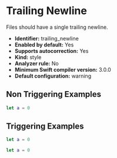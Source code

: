 # Trailing Newline

Files should have a single trailing newline.

* **Identifier:** trailing_newline
* **Enabled by default:** Yes
* **Supports autocorrection:** Yes
* **Kind:** style
* **Analyzer rule:** No
* **Minimum Swift compiler version:** 3.0.0
* **Default configuration:** warning

## Non Triggering Examples

```swift
let a = 0

```

## Triggering Examples

```swift
let a = 0
```

```swift
let a = 0


```
